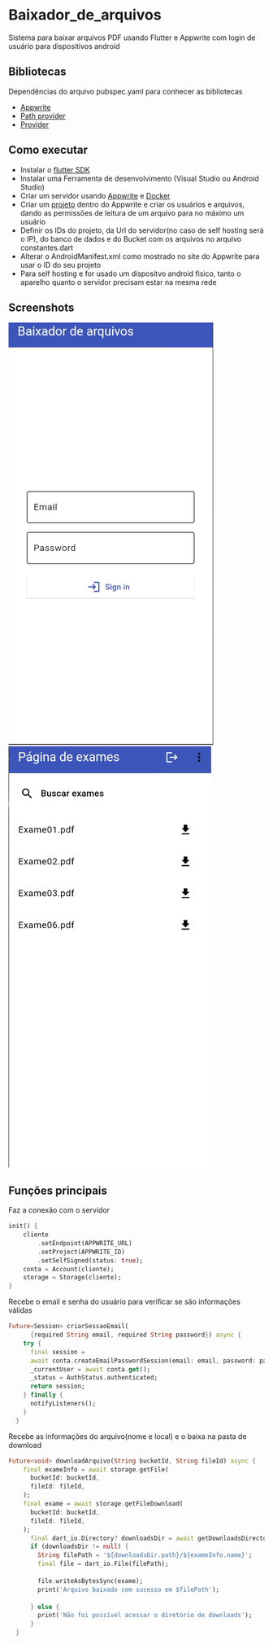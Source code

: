 # Baixador_de_arquivos

 Sistema para baixar arquivos PDF usando Flutter e Appwrite com login de usuário para dispositivos android

 ## Bibliotecas
 
 Dependências do arquivo pubspec.yaml para conhecer as bibliotecas

 * [Appwrite](https://pub.dev/packages/appwrite)
 * [Path provider](https://pub.dev/packages/path_provider)
 * [Provider](https://pub.dev/packages/provider)

## Como executar
 
* Instalar o [flutter SDK](https://docs.flutter.dev/)  
* Instalar uma Ferramenta de desenvolvimento (Visual Studio ou Android Studio)  
* Criar um servidor usando [Appwrite](https://appwrite.io/docs/advanced/self-hosting) e [Docker](https://www.docker.com/)  
* Criar um [projeto](https://appwrite.io/docs/quick-starts/flutter) dentro do Appwrite e criar os usuários e arquivos, dando as permissões de leitura de um arquivo para no máximo um usuário  
* Definir os IDs do projeto, da Url do servidor(no caso de self hosting será o IP), do banco de dados e do Bucket com os arquivos no arquivo constantes.dart
* Alterar o AndroidManifest.xml como mostrado no site do Appwrite para usar o ID do seu projeto
* Para self hosting e for usado um dispositvo android fisico, tanto o aparelho quanto o servidor precisam estar na mesma rede

## Screenshots

![Tela login](Screenshots/Tela_Login.png)
![Tela Download](Screenshots/Tela_Download.png)

## Funções principais


 Faz a conexão com o servidor
```dart
init() {
    cliente
        .setEndpoint(APPWRITE_URL)
        .setProject(APPWRITE_ID)
        .setSelfSigned(status: true);
    conta = Account(cliente);
    storage = Storage(cliente);
}
```
Recebe o email e senha do usuário para verificar se são informações válidas
```dart
Future<Session> criarSessaoEmail(
      {required String email, required String password}) async {
    try {
      final session =
      await conta.createEmailPasswordSession(email: email, password: password);
      _currentUser = await conta.get();
      _status = AuthStatus.authenticated;
      return session;
    } finally {
      notifyListeners();
    }
  }
```
Recebe as informações do arquivo(nome e local) e o baixa na pasta de download
```dart
Future<void> downloadArquivo(String bucketId, String fileId) async {
    final exameInfo = await storage.getFile(
      bucketId: bucketId,
      fileId: fileId,
    );
    final exame = await storage.getFileDownload(
      bucketId: bucketId,
      fileId: fileId,
    );
      final dart_io.Directory? downloadsDir = await getDownloadsDirectory();
      if (downloadsDir != null) {
        String filePath = '${downloadsDir.path}/${exameInfo.name}';
        final file = dart_io.File(filePath);

        file.writeAsBytesSync(exame);
        print('Arquivo baixado com sucesso em $filePath');

      } else {
        print('Não foi possível acessar o diretório de downloads');
      }
  }
```
